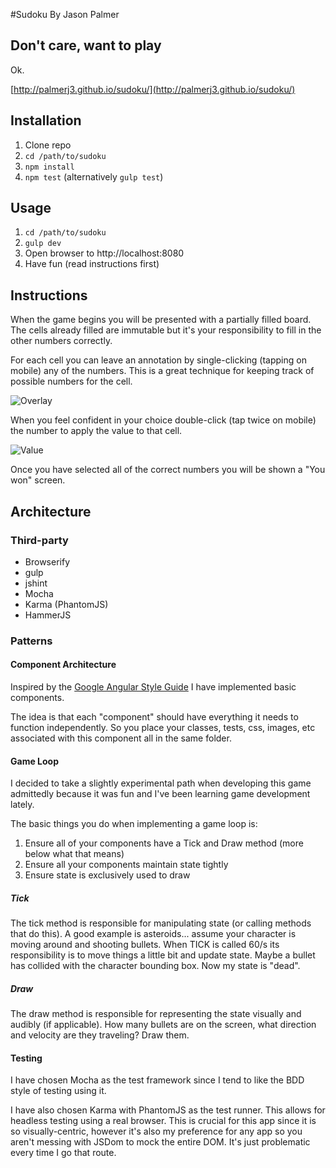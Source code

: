 #Sudoku
By Jason Palmer

## Don't care, want to play

Ok.

[http://palmerj3.github.io/sudoku/](http://palmerj3.github.io/sudoku/)

## Installation
1. Clone repo
2. `cd /path/to/sudoku`
3. `npm install`
4. `npm test` (alternatively `gulp test`)

## Usage
1. `cd /path/to/sudoku`
2. `gulp dev`
3. Open browser to http://localhost:8080
4. Have fun (read instructions first)

## Instructions
When the game begins you will be presented with a partially filled board. The cells already filled are immutable but it's your responsibility to fill in the other numbers correctly.

For each cell you can leave an annotation by single-clicking (tapping on mobile) any of the numbers. This is a great technique for keeping track of possible numbers for the cell.

![Overlay](http://www.jason-palmer.com/sudoku/overlay.png "Overlay Example")

When you feel confident in your choice double-click (tap twice on mobile) the number to apply the value to that cell.

![Value](http://www.jason-palmer.com/sudoku/value.png "Value Example")

Once you have selected all of the correct numbers you will be shown a "You won" screen.

## Architecture

### Third-party
* Browserify
* gulp
* jshint
* Mocha
* Karma (PhantomJS)
* HammerJS

### Patterns

#### Component Architecture

Inspired by the [Google Angular Style Guide](http://google-styleguide.googlecode.com/svn/trunk/angularjs-google-style.html) I have implemented basic components.

The idea is that each "component" should have everything it needs to function independently. So you place your classes, tests, css, images, etc associated with this component all in the same folder.

#### Game Loop

I decided to take a slightly experimental path when developing this game admittedly because it was fun and I've been learning game development lately.

The basic things you do when implementing a game loop is:

1. Ensure all of your components have a Tick and Draw method (more below what that means)
2. Ensure all your components maintain state tightly
3. Ensure state is exclusively used to draw

##### Tick

The tick method is responsible for manipulating state (or calling methods that do this).  A good example is asteroids... assume your character is moving around and shooting bullets.  When TICK is called 60/s its responsibility is to move things a little bit and update state. Maybe a bullet has collided with the character bounding box. Now my state is "dead".

##### Draw

The draw method is responsible for representing the state visually and audibly (if applicable).  How many bullets are on the screen, what direction and velocity are they traveling?  Draw them.

#### Testing

I have chosen Mocha as the test framework since I tend to like the BDD style of testing using it.

I have also chosen Karma with PhantomJS as the test runner. This allows for headless testing using a real browser. This is crucial for this app since it is so visually-centric, however it's also my preference for any app so you aren't messing with JSDom to mock the entire DOM. It's just problematic every time I go that route.
